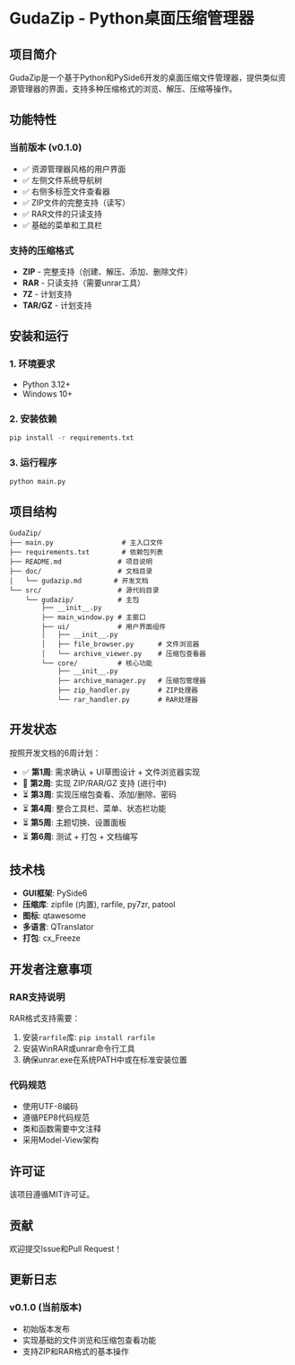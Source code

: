 # GudaZip - Python桌面压缩管理器

## 项目简介

GudaZip是一个基于Python和PySide6开发的桌面压缩文件管理器，提供类似资源管理器的界面，支持多种压缩格式的浏览、解压、压缩等操作。

## 功能特性

### 当前版本 (v0.1.0)
- ✅ 资源管理器风格的用户界面
- ✅ 左侧文件系统导航树
- ✅ 右侧多标签文件查看器
- ✅ ZIP文件的完整支持（读写）
- ✅ RAR文件的只读支持
- ✅ 基础的菜单和工具栏

### 支持的压缩格式
- **ZIP** - 完整支持（创建、解压、添加、删除文件）
- **RAR** - 只读支持（需要unrar工具）
- **7Z** - 计划支持
- **TAR/GZ** - 计划支持

## 安装和运行

### 1. 环境要求
- Python 3.12+
- Windows 10+

### 2. 安装依赖
```bash
pip install -r requirements.txt
```

### 3. 运行程序
```bash
python main.py
```

## 项目结构

```
GudaZip/
├── main.py                 # 主入口文件
├── requirements.txt        # 依赖包列表
├── README.md              # 项目说明
├── doc/                   # 文档目录
│   └── gudazip.md        # 开发文档
└── src/                   # 源代码目录
    └── gudazip/           # 主包
        ├── __init__.py
        ├── main_window.py # 主窗口
        ├── ui/            # 用户界面组件
        │   ├── __init__.py
        │   ├── file_browser.py      # 文件浏览器
        │   └── archive_viewer.py    # 压缩包查看器
        └── core/          # 核心功能
            ├── __init__.py
            ├── archive_manager.py   # 压缩包管理器
            ├── zip_handler.py       # ZIP处理器
            └── rar_handler.py       # RAR处理器
```

## 开发状态

按照开发文档的6周计划：

- ✅ **第1周**: 需求确认 + UI草图设计 + 文件浏览器实现
- 🔄 **第2周**: 实现 ZIP/RAR/GZ 支持 (进行中)
- ⏳ **第3周**: 实现压缩包查看、添加/删除、密码
- ⏳ **第4周**: 整合工具栏、菜单、状态栏功能
- ⏳ **第5周**: 主题切换、设置面板
- ⏳ **第6周**: 测试 + 打包 + 文档编写

## 技术栈

- **GUI框架**: PySide6
- **压缩库**: zipfile (内置), rarfile, py7zr, patool
- **图标**: qtawesome
- **多语言**: QTranslator
- **打包**: cx_Freeze

## 开发者注意事项

### RAR支持说明
RAR格式支持需要：
1. 安装`rarfile`库: `pip install rarfile`
2. 安装WinRAR或unrar命令行工具
3. 确保unrar.exe在系统PATH中或在标准安装位置

### 代码规范
- 使用UTF-8编码
- 遵循PEP8代码规范
- 类和函数需要中文注释
- 采用Model-View架构

## 许可证

该项目遵循MIT许可证。

## 贡献

欢迎提交Issue和Pull Request！

## 更新日志

### v0.1.0 (当前版本)
- 初始版本发布
- 实现基础的文件浏览和压缩包查看功能
- 支持ZIP和RAR格式的基本操作 